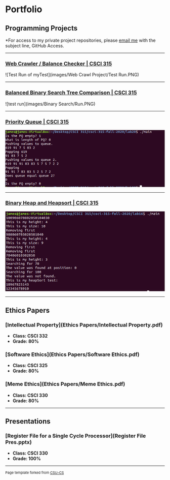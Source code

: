 Portfolio
=========

Programming Projects
--------------------

*For access to my private project repositories, please [email me](mailto:jwood11190@gmail.com?subject=GitHub%20Access) with the subject line, GitHub Access.

---
### [Web Crawler / Balance Checker | CSCI 315](project1)

![Test Run of myTest](images/Web Crawl Project/Test Run.PNG)

---
### [Balanced Binary Search Tree Comparison | CSCI 315](project2)

![test run](images/Binary Search/Run.PNG)

---
### [Priority Queue | CSCI 315](project3)

![test run](images/PriorityQ.PNG)

---
### [Binary Heap and Heapsort | CSCI 315](project4)

![test run](images/BinaryHeap.PNG)

---

Ethics Papers
-------------

### [Intellectual Property](Ethics Papers/Intellectual Property.pdf)

-   **Class: CSCI 332**  
-   **Grade: 80%**

### [Software Ethics](Ethics Papers/Software Ethics.pdf)

-   **Class: CSCI 325** 
-   **Grade: 80%**

### [Meme Ethics](Ethics Papers/Meme Ethics.pdf)

-   **Class: CSCI 330** 
-   **Grade: 80%**

---

Presentations
-------------

### [Register File for a Single Cycle Processor](Register File Pres.pptx)

- **Class: CSCI 330** 
- **Grade: 100%**

---

<p style="font-size:11px">Page template forked from <a href="https://github.com/csu-cs/csci-portfolio">CSU-CS</a></p>
<!-- Remove above link if you don't want to attributive -->
